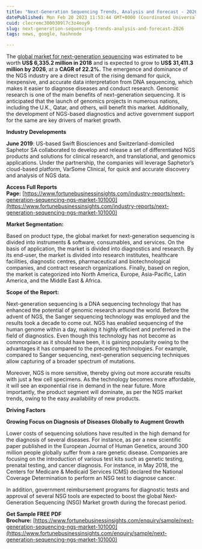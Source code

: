 ```yaml
---
title: "Next-Generation Sequencing Trends, Analysis and Forecast - 2026"
datePublished: Mon Feb 20 2023 11:53:44 GMT+0000 (Coordinated Universal Time)
cuid: clecremc3000309l7c3z4eoy9
slug: next-generation-sequencing-trends-analysis-and-forecast-2026
tags: news, google, hashnode

---
```


The [global market for next-generation sequencing](https://www.fortunebusinessinsights.com/industry-reports/next-generation-sequencing-ngs-market-101000) was estimated to be worth **US$ 6,335.2 million in 2018** and is expected to grow to **US$ 31,411.3 million by 2026**, at a **CAGR of 22.2%.** The emergence and dominance of the NGS industry are a direct result of the rising demand for quick, inexpensive, and accurate data interpretation from DNA sequencing, which makes it easier to diagnose diseases and conduct research. Genomic research is one of the main benefits of next-generation sequencing. It is anticipated that the launch of genomics projects in numerous nations, including the U.K., Qatar, and others, will benefit this market. Additionally, the development of NGS-based diagnostics and active government support for the same are key drivers of market growth.

**Industry Developments**

**June 2019**: US-based Swift Biosciences and Switzerland-domiciled Saphetor SA collaborated to develop and release a set of differentiated NGS products and solutions for clinical research, and translational, and genomics applications. Under the partnership, the companies will leverage Saphetor’s cloud-based platform, VarSome Clinical, for quick and accurate discovery and analysis of NGS data.

**Access Full Reports Page:** [https://www.fortunebusinessinsights.com/industry-reports/next-generation-sequencing-ngs-market-101000](https://www.fortunebusinessinsights.com/industry-reports/next-generation-sequencing-ngs-market-101000)

**Market Segmentation:**

Based on product type, the global market for next-generation sequencing is divided into instruments & software, consumables, and services. On the basis of application, the market is divided into diagnostics and research. By its end-user, the market is divided into research institutes, healthcare facilities, diagnostic centres, pharmaceutical and biotechnological companies, and contract research organizations. Finally, based on region, the market is categorized into North America, Europe, Asia-Pacific, Latin America, and the Middle East & Africa.

**Scope of the Report:**

Next-generation sequencing is a DNA sequencing technology that has enhanced the potential of genomic research around the world. Before the advent of NGS, the Sanger sequencing technology was employed and the results took a decade to come out. NGS has enabled sequencing of the human genome within a day, making it highly efficient and preferred in the field of diagnostics. Even though this technology has not become as commonplace as it should have been, it is gaining popularity owing to the advantages it has compared to the preceding technologies. For example, compared to Sanger sequencing, next-generation sequencing techniques allow capturing of a broader spectrum of mutations.

Moreover, NGS is more sensitive, thereby giving out more accurate results with just a few cell specimens. As the technology becomes more affordable, it will see an exponential rise in demand in the near future. More importantly, the product segment will dominate, as per the NGS market trends, owing to the easy availability of new products.

**Driving Factors**

**Growing Focus on Diagnosis of Diseases Globally to Augment Growth**

Lower costs of sequencing solutions have resulted in the high demand for the diagnosis of several diseases. For instance, as per a new scientific paper published in the European Journal of Human Genetics, around 300 million people globally suffer from a rare genetic disease. Companies are focusing on the introduction of various test kits such as genetic testing, prenatal testing, and cancer diagnosis. For instance, in May 2018, the Centers for Medicare & Medicaid Services (CMS) declared the National Coverage Determination to perform an NSG test to diagnose cancer.

In addition, government reimbursement programs for diagnostic tests and approval of several NSG tools are expected to boost the global Next-Generation Sequencing (NSG) Market growth during the forecast period.

**Get Sample FREE PDF Brochure:** [https://www.fortunebusinessinsights.com/enquiry/sample/next-generation-sequencing-ngs-market-101000](https://www.fortunebusinessinsights.com/enquiry/sample/next-generation-sequencing-ngs-market-101000)
